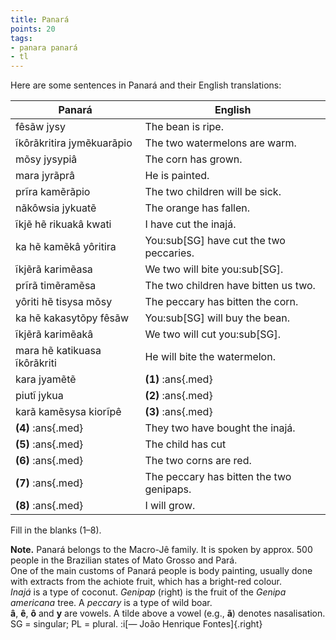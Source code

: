 ```yaml
---
title: Panará
points: 20
tags:
- panara panará
- tl
---
```


Here are some sentences in Panará and their English translations:

| Panará | English |
| - | - |
| fêsãw jysy | The bean is ripe. |
| ĩkôrãkritira jymẽkuarãpio | The two watermelons are warm. |
| mõsy jysypiâ | The corn has grown. |
| mara jyrãprâ | He is painted. |
| prĩra kamẽrãpio | The two children will be sick. |
| nãkôwsia jykuatẽ | The orange has fallen. |
| ĩkjẽ hẽ rikuakâ kwati | I have cut the inajá. |
| ka hẽ kamẽkâ yôritira | You:sub[SG] have cut the two peccaries. |
| ĩkjẽrã karimẽasa | We two will bite you:sub[SG]. |
| prĩrã timẽramẽsa | The two children have bitten us two. |
| yôriti hẽ tisysa mõsy | The peccary has bitten the corn. |
| ka hẽ kakasytõpy fêsãw | You:sub[SG] will buy the bean. |
| ĩkjẽrã karimẽakâ | We two will cut you:sub[SG]. |
| mara hẽ katikuasa ĩkôrãkriti | He will bite the watermelon. |
| kara jyamẽtẽ | **(1)** :ans{.med} |
| piutĩ jykua | **(2)** :ans{.med} |
| karã kamẽsysa kiorĩpê | **(3)** :ans{.med} |
| **(4)** :ans{.med} | They two have bought the inajá. |
| **(5)** :ans{.med} | The child has cut | the rice. |
| **(6)** :ans{.med} | The two corns are red. |
| **(7)** :ans{.med} | The peccary has bitten the two genipaps. |
| **(8)** :ans{.med} | I will grow. |

Fill in the blanks (1–8).

**Note.** Panará belongs to the Macro-Jê family. It is spoken by approx. 500
people in the Brazilian states of Mato Grosso and Pará.
<br>One of the main customs of Panará people is body painting, usually
done with extracts from the achiote fruit, which has a bright-red colour.
<br>*Inajá* is a type of coconut. *Genipap* (right) is the fruit of the *Genipa americana* tree. A *peccary* is a type of wild boar.
<br>**â**, **ê**, **ô** and **y** are vowels. A tilde above a vowel (e.g., **ã**) denotes
nasalisation.
<br>SG = singular; PL = plural. :i[— João Henrique Fontes]{.right}